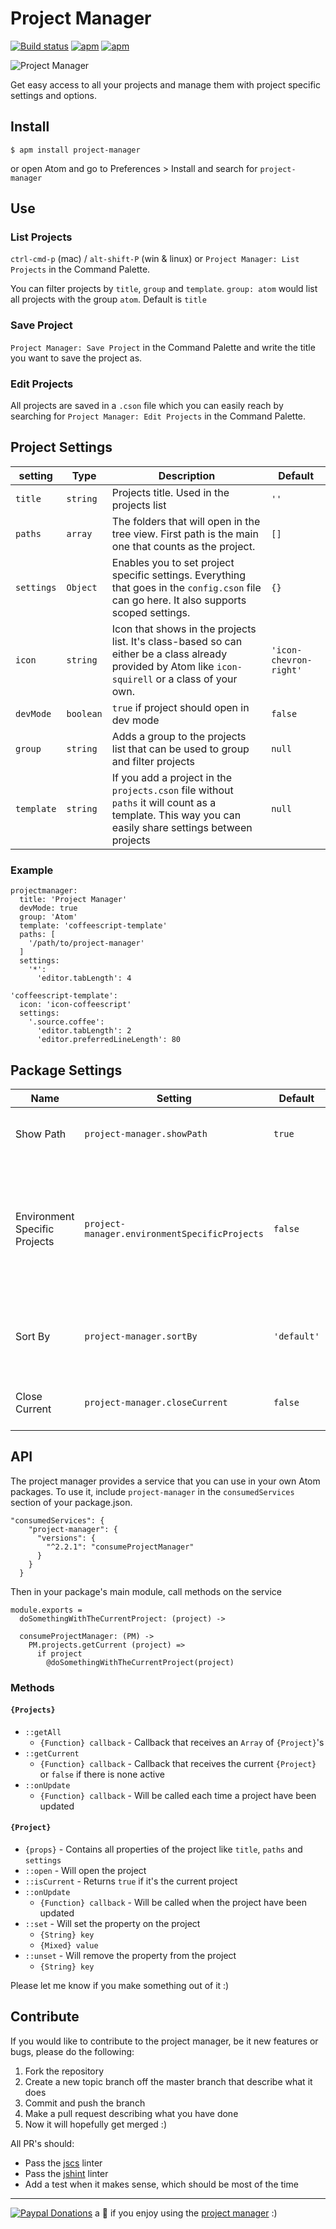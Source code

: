 # Project Manager
[![Build status](https://travis-ci.org/danielbrodin/atom-project-manager.svg?branch=master)](https://travis-ci.org/danielbrodin/atom-project-manager/)
[![apm](https://img.shields.io/apm/dm/project-manager.svg)](https://atom.io/packages/project-manager)
[![apm](https://img.shields.io/apm/v/project-manager.svg)]()

![Project Manager](https://raw.github.com/danielbrodin/atom-project-manager/master/project-manager.gif)


Get easy access to all your projects and manage them with project specific settings and options.


## Install
```
$ apm install project-manager
```
or open Atom and go to Preferences > Install and search for `project-manager`


## Use
### List Projects
`ctrl-cmd-p` (mac) / `alt-shift-P` (win & linux) or `Project Manager: List Projects` in the Command Palette.

You can filter projects by `title`, `group` and `template`.
`group: atom` would list all projects with the group `atom`. Default is `title`

### Save Project
`Project Manager: Save Project` in the Command Palette and write the title you want to save the project as.

### Edit Projects
All projects are saved in a `.cson` file which you can easily reach by searching for `Project Manager: Edit Projects` in the Command Palette.

## Project Settings

setting    | Type      | Description                                                                                                                                           | Default               
-----------|-----------|-------------------------------------------------------------------------------------------------------------------------------------------------------|-----------------------
`title`    | `string`  | Projects title. Used in the projects list                                                                                                | `''`                  
`paths`    | `array`   | The folders that will open in the tree view. First path is the main one that counts as the project.                                                   | `[]`                  
`settings` | `Object`  | Enables you to set project specific settings. Everything that goes in the `config.cson` file can go here. It also supports scoped settings.           | `{}`                  
`icon`     | `string`  | Icon that shows in the projects list. It's class-based so can either be a class already provided by Atom like `icon-squirell` or a class of your own. | `'icon-chevron-right'`
`devMode`  | `boolean` | `true` if project should open in dev mode                                                                                                             | `false`               
`group`    | `string`  | Adds a group to the projects list that can be used to group and filter projects                                                                       | `null`                
`template` | `string`  | If you add a project in the `projects.cson` file without `paths` it will count as a template. This way you can easily share settings between projects | `null`                


### Example
```
projectmanager:
  title: 'Project Manager'
  devMode: true
  group: 'Atom'
  template: 'coffeescript-template'
  paths: [
    '/path/to/project-manager'
  ]
  settings:
    '*':
      'editor.tabLength': 4

'coffeescript-template':
  icon: 'icon-coffeescript'
  settings:
    '.source.coffee':
      'editor.tabLength': 2
      'editor.preferredLineLength': 80
```

## Package Settings
Name                          | Setting                                       | Default     | Description                                                                                                                                      
------------------------------|-----------------------------------------------|-------------|------------
Show Path                     | `project-manager.showPath`                    | `true`      | Shows each projects paths in the projects list                                                                                                   
Environment Specific Projects | `project-manager.environmentSpecificProjects` | `false`     | If you share your `.atom` folder between computers but don't use the same projects. Will create a `projects.[hostname].cson` for each environment
Sort By                       | `project-manager.sortBy`                      | `'default'` | Will sort the projects list by selected option. Default sorting is the order in which the are                                                    
Close Current                 | `project-manager.closeCurrent`                | `false`     | Closes the current window before opening a new project.


## API
The project manager provides a service that you can use in your own Atom packages. To use it, include `project-manager` in the `consumedServices` section of your package.json.

```
"consumedServices": {
    "project-manager": {
      "versions": {
        "^2.2.1": "consumeProjectManager"
      }
    }
  }
```
Then in your package's main module, call methods on the service
```
module.exports =
  doSomethingWithTheCurrentProject: (project) ->

  consumeProjectManager: (PM) ->
    PM.projects.getCurrent (project) =>
      if project
        @doSomethingWithTheCurrentProject(project)
```

### Methods
#### `{Projects}`
- `::getAll`
  - `{Function} callback` - Callback that receives an `Array` of `{Project}`'s
- `::getCurrent`
  - `{Function} callback` - Callback that receives the current `{Project}` or `false` if there is none active
- `::onUpdate`
  - `{Function} callback` - Will be called each time a project have been updated

#### `{Project}`
- `{props}` - Contains all properties of the project like `title`, `paths` and `settings`
- `::open` - Will open the project
- `::isCurrent` - Returns `true` if it's the current project
- `::onUpdate`
  - `{Function} callback` - Will be called when the project have been updated
- `::set` - Will set the property on the project
  - `{String} key`
  - `{Mixed} value`
- `::unset` - Will remove the property from the project
  - `{String} key`


Please let me know if you make something out of it :)

## Contribute
If you would like to contribute to the project manager, be it new features or bugs,
please do the following:

1. Fork the repository
2. Create a new topic branch off the master branch that describe what it does
3. Commit and push the branch
4. Make a pull request describing what you have done
5. Now it will hopefully get merged :)

All PR's should:
- Pass the [jscs](https://atom.io/packages/linter-jscs) linter
- Pass the [jshint](https://atom.io/packages/linter-jshint) linter
- Add a test when it makes sense, which should be most of the time

--------

[![Paypal Donations](https://www.paypalobjects.com/en_US/i/btn/btn_donate_SM.gif)](https://www.paypal.com/cgi-bin/webscr?cmd=_donations&business=DR4XQWAZV6M2A&lc=SE&item_name=Project%20Manager&item_number=atom%2dproject%2dmanager&currency_code=EUR&bn=PP%2dDonationsBF%3abtn_donate_SM%2egif%3aNonHosted) a :beer: if you enjoy using the [project manager](https://github.com/danielbrodin/atom-project-manager) :)
